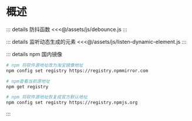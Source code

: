 # 概述

::: details 防抖函数
<<<@/assets/js/debounce.js
:::

::: details 监听动态生成的元素
<<<@/assets/js/listen-dynamic-element.js
:::

::: details npm 国内镜像

```bash
# npm 将软件源地址改为淘宝镜像地址
npm config set registry https://registry.npmmirror.com

# npm查看当前源地址
npm get registry

# npm 将软件源地址恢复成官方默认地址
npm config set registry https://registry.npmjs.org
```

:::
